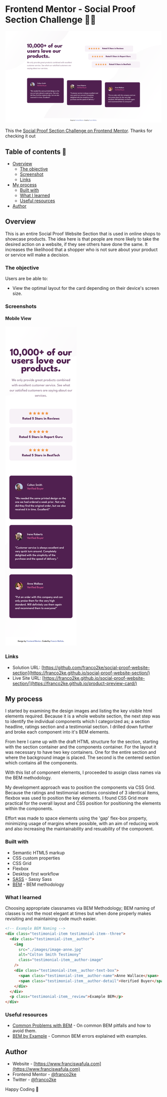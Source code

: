 # Frontend Mentor - Social Proof Section Challenge 👋🏾

![Desktop View](design/desktop-design.png)

This the [Social Proof Section Challenge on Frontend Mentor](https://franco2ke.github.io/social-proof-website-section/). Thanks for checking it out

## Table of contents 🧳

- [Overview](#overview)
  - [The objective](#the-objective)
  - [Screenshot](#screenshot)
  - [Links](#links)
- [My process](#my-process)
  - [Built with](#built-with)
  - [What I learned](#what-i-learned)
  - [Useful resources](#useful-resources)
- [Author](#author)

## Overview

This is an entire Social Proof Website Section that is used in online shops to showcase products. The idea here is that people are more likely to take the desired action on a website, if they see others have done the same. It increases the likelihood that a shopper who is not sure about your product or service will make a decision.

### The objective

Users are be able to:

- View the optimal layout for the card depending on their device's screen size.

### Screenshots

#### Mobile View

![Mobile View](design/mobile-design.png)

### Links

- Solution URL: [https://github.com/franco2ke/social-proof-website-section](https://franco2ke.github.io/social-proof-website-section/)
- Live Site URL: [https://franco2ke.github.io/social-proof-website-section/](https://franco2ke.github.io/product-preview-card/)

## My process

I started by examining the design images and listing the key visible html elements required. Because it is a whole website section, the next step was to identify the individual components which I categorized as; a section headline, ratings section and a testimonial section. I drilled down further and broke each component into it's BEM elements.

From here I came up with the draft HTML structure for the section, starting with the section container and the components container. For the layout it was necessary to have two key containers. One for the entire section and where the background image is placed. The second is the centered section which contains all the components.

With this list of component elements, I proceeded to assign class names via the BEM methodology.

My development approach was to position the components via CSS Grid. Because the ratings and testimonial sections consisted of 3 identical items, flexbox was used to position the key elements. I found CSS Grid more practical for the overall layout and CSS position for positioning the elements within the components.

Effort was made to space elements using the 'gap' flex-box property, minimizing usage of margins where possible, with an aim of reducing work and also increasing the maintainability and resuability of the component.

### Built with

- Semantic HTML5 markup
- CSS custom properties
- CSS Grid
- Flexbox
- Desktop first workflow
- [SASS](https://sass-guidelin.es) - Sassy Sass
- [BEM](http://getbem.com/introduction/) - BEM methodology

### What I learned

Choosing appropriate classnames via BEM Methodology; BEM naming of classes is not the most elegant at times but when done properly makes revisiting and maintaining code much easier.

```html
<!-- Example BEM Naming -->
<div class="testimonial-item testimonial-item--three">
  <div class="testimonial-item__author">
    <img
      src="./images/image-anne.jpg"
      alt="Colton Smith Testimony"
      class="testimonial-item__author-image"
    />
    <div class="testimonial-item__author-text-box">
      <span class="testimonial-item__author-name">Anne Wallace</span>
      <span class="testimonial-item__author-detail">Verified Buyer</span>
    </div>
  </div>
  <p class="testimonial-item__review">Example BEM</p>
</div>
```

### Useful resources

- [Common Problems with BEM](https://www.smashingmagazine.com/2016/06/battling-bem-extended-edition-common-problems-and-how-to-avoid-them/) - On common BEM pitfalls and how to avoid them.
- [BEM by Example](https://sparkbox.com/foundry/bem_by_example) - Common BEM errors explained with examples.

## Author

- Website - [https://www.franciswafula.com](https://www.franciswafula.com)
- Frontend Mentor - [@franco2ke](https://www.frontendmentor.io/profile/franco2ke)
- Twitter - [@franco2ke](https://twitter.com/franco2ke)

Happy Coding 🎯
